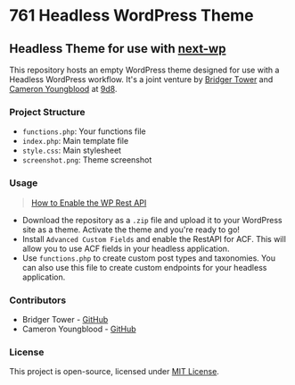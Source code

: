 # 761 Headless WordPress Theme

## Headless Theme for use with [next-wp](https://next-wp.com)

This repository hosts an empty WordPress theme designed for use with a Headless WordPress workflow. It's a joint venture by [Bridger Tower](https://bridger.to) and [Cameron Youngblood](https://cameronyoungblood.com) at [9d8](https://9d8.dev).

### Project Structure
- `functions.php`: Your functions file
- `index.php`: Main template file
- `style.css`: Main stylesheet
- `screenshot.png`: Theme screenshot

### Usage

> [How to Enable the WP Rest API](https://www.perplexity.ai/page/Enable-the-WordPress-AnWC3ErbTzuT42iHORUI9g)

- Download the repository as a `.zip` file and upload it to your WordPress site as a theme. Activate the theme and you're ready to go!
- Install `Advanced Custom Fields` and enable the RestAPI for ACF. This will allow you to use ACF fields in your headless application.
- Use `functions.php` to create custom post types and taxonomies. You can also use this file to create custom endpoints for your headless application.

### Contributors

- Bridger Tower - [GitHub](https://github.com/brijr)
- Cameron Youngblood - [GitHub](https://github.com/youngbloodcyb)

### License

This project is open-source, licensed under [MIT License](LICENSE).
